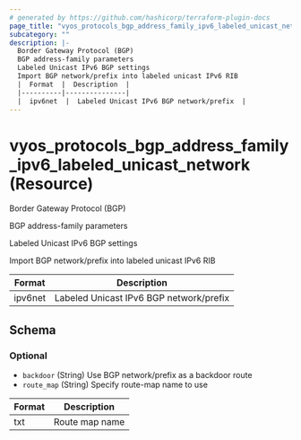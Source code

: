 ```yaml
---
# generated by https://github.com/hashicorp/terraform-plugin-docs
page_title: "vyos_protocols_bgp_address_family_ipv6_labeled_unicast_network Resource - vyos"
subcategory: ""
description: |-
  Border Gateway Protocol (BGP)
  BGP address-family parameters
  Labeled Unicast IPv6 BGP settings
  Import BGP network/prefix into labeled unicast IPv6 RIB
  |  Format  |  Description  |
  |----------|---------------|
  |  ipv6net  |  Labeled Unicast IPv6 BGP network/prefix  |
---
```


# vyos_protocols_bgp_address_family_ipv6_labeled_unicast_network (Resource)

Border Gateway Protocol (BGP)

BGP address-family parameters

Labeled Unicast IPv6 BGP settings

Import BGP network/prefix into labeled unicast IPv6 RIB

|  Format  |  Description  |
|----------|---------------|
|  ipv6net  |  Labeled Unicast IPv6 BGP network/prefix  |



<!-- schema generated by tfplugindocs -->
## Schema

### Optional

- `backdoor` (String) Use BGP network/prefix as a backdoor route
- `route_map` (String) Specify route-map name to use

|  Format  |  Description  |
|----------|---------------|
|  txt  |  Route map name  |
